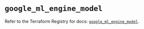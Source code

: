 # `google_ml_engine_model`

Refer to the Terraform Registry for docs: [`google_ml_engine_model`](https://registry.terraform.io/providers/hashicorp/google/6.34.1/docs/resources/ml_engine_model).
